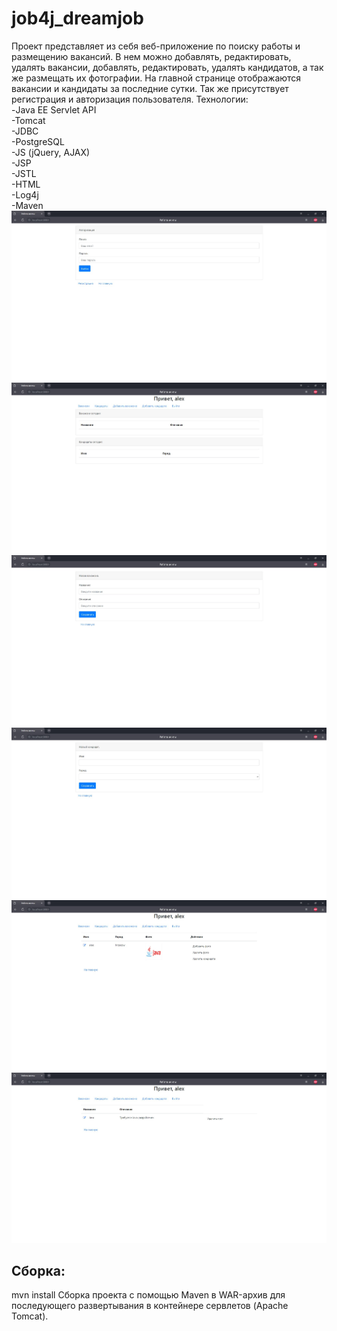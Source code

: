 # job4j_dreamjob

Проект представляет из себя веб-приложение по поиску работы и размещению вакансий.
В нем можно добавлять, редактировать, удалять вакансии, добавлять, редактировать, удалять кандидатов, 
а так же размещать их фотографии.
На главной странице отображаются вакансии и кандидаты за последние сутки.
Так же присутствует регистрация и авторизация пользователя.
Технологии: 
<br>
-Java EE Servlet API
<br>
-Tomcat
<br>
-JDBC
<br>
-PostgreSQL
<br>
-JS (jQuery, AJAX)
<br>
-JSP
<br>
-JSTL
<br>
-HTML
<br>
-Log4j
<br>
-Maven
  <br>
![alt text](images/1.jpg)
![alt text](images/2.jpg)
![alt text](images/3.jpg)
![alt text](images/4.jpg)
![alt text](images/5.jpg)
![alt text](images/6.jpg)

<h2>
  Сборка:
    </h2>
    mvn install
Сборка проекта с помощью Maven в WAR-архив для последующего развертывания в контейнере сервлетов (Apache Tomcat).

